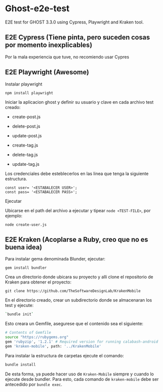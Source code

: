 # Ghost-e2e-test
E2E test for GHOST 3.3.0 using Cypress, Playwright and Kraken tool.

## E2E Cypress (Tiene pinta, pero suceden cosas por momento inexplicables)

Por la mala experiencia que tuve, no recomiendo usar Cypres

## E2E Playwright (Awesome)

Instalar playwright

```
npm install playwright
```


Iniciar la aplicacion ghost y definir su usuario y clave en cada archivo test creado:

- create-post.js
- delete-post.js
- update-post.js

- create-tag.js
- delete-tag.js
- update-tag.js

Los credenciales debe esteblecerlos en las linea que tenga la siguiente estructura.

```
const user= '<ESTABALECER USER>';
const pass= '<ESTABALECER PASS>';
```

Ejecutar

Ubicarse en el path del archivo a ejecutar y tipear `node <TEST-FILE>`, por ejemplo:

```
node create-user.js
```



## E2E Kraken (Acoplarse a Ruby, creo que no es buena idea)

Para instalar gema denominada Blunder, ejecutar:

```
gem install bundler 
```

Crea un directorio donde ubicara su proyecto y alli clone el repositorio de Kraken para obtener el proyecto:

```
git clone https://github.com/TheSoftwareDesignLab/KrakenMobile
```

En el directorio creado, crear un subdirectorio donde se almacenaran los test y ejecute:

```bash
`bundle init`
```

Esto creara un Gemfile, asegurese que el contenido sea el siguiente:

```bash
# Contents of Gemfile
source "https://rubygems.org"
gem 'rubyzip', '1.2.1' # Required version for running calabash-android in Windows
gem 'kraken-mobile', path: '../KrakenMobile'
```
Para instalar la estructura de carpetas ejecute el comando:

```bash
bundle install
```

De esta forma, ya puede hacer uso de `Kraken-Mobile` siempre y cuando lo ejecute desde bundler. Para esto, cada comando de `kraken-mobile` debe ser antecedido por `bundle exec`.



